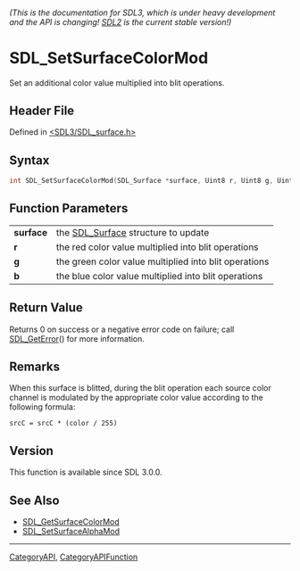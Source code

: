 ###### (This is the documentation for SDL3, which is under heavy development and the API is changing! [SDL2](https://wiki.libsdl.org/SDL2/) is the current stable version!)
# SDL_SetSurfaceColorMod

Set an additional color value multiplied into blit operations.

## Header File

Defined in [<SDL3/SDL_surface.h>](https://github.com/libsdl-org/SDL/blob/main/include/SDL3/SDL_surface.h)

## Syntax

```c
int SDL_SetSurfaceColorMod(SDL_Surface *surface, Uint8 r, Uint8 g, Uint8 b);

```

## Function Parameters

|                 |                                                       |
| --------------- | ----------------------------------------------------- |
| **surface**     | the [SDL_Surface](SDL_Surface) structure to update    |
| **r**           | the red color value multiplied into blit operations   |
| **g**           | the green color value multiplied into blit operations |
| **b**           | the blue color value multiplied into blit operations  |

## Return Value

Returns 0 on success or a negative error code on failure; call
[SDL_GetError](SDL_GetError)() for more information.

## Remarks

When this surface is blitted, during the blit operation each source color
channel is modulated by the appropriate color value according to the
following formula:

`srcC = srcC * (color / 255)`

## Version

This function is available since SDL 3.0.0.

## See Also

- [SDL_GetSurfaceColorMod](SDL_GetSurfaceColorMod)
- [SDL_SetSurfaceAlphaMod](SDL_SetSurfaceAlphaMod)

----
[CategoryAPI](CategoryAPI), [CategoryAPIFunction](CategoryAPIFunction)

